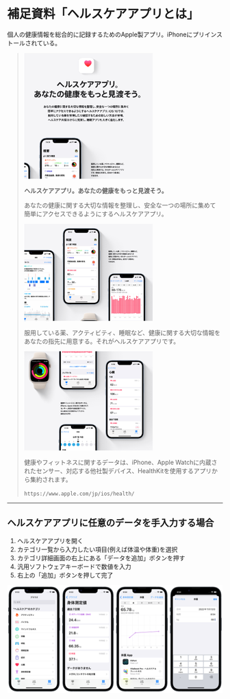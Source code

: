 補足資料「ヘルスケアアプリとは」
================================
個人の健康情報を総合的に記録するためのApple製アプリ。iPhoneにプリインストールされている。

> <img src="healthcare1.png" width="300">
>
> __ヘルスケアアプリ。あなたの健康をもっと見渡そう。__
>
> あなたの健康に関する大切な情報を整理し、安全な一つの場所に集めて
簡単にアクセスできるようにするヘルスケアアプリ。
>
> <img src="healthcare2.png" width="300">
>
> 服用している薬、アクティビティ、睡眠など、健康に関する大切な情報をあなたの指先に用意する。それがヘルスケアアプリです。
>
> <img src="healthcare3.png" width="300">
>
> 健康やフィットネスに関するデータは、iPhone、Apple Watchに内蔵されたセンサー、対応する他社製デバイス、HealthKitを使用するアプリから集約されます。
>
> `https://www.apple.com/jp/ios/health/`

* * *

ヘルスケアアプリに任意のデータを手入力する場合
---------------------------------------
1. ヘルスケアアプリを開く
2. カテゴリ一覧から入力したい項目(例えば体温や体重)を選択
3. カテゴリ詳細画面の右上にある「データを追加」ボタンを押す
4. 汎用ソフトウェアキーボードで数値を入力
5. 右上の「追加」ボタンを押して完了

<img src="healthcare1200w.png" width="600">
